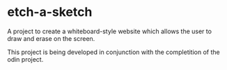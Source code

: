 # etch-a-sketch
A project to create a whiteboard-style website which allows the user to draw and erase on the screen. 

This project is being developed in conjunction with the completition of the odin project. 